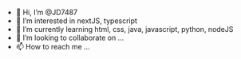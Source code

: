 - 👋 Hi, I’m @JD7487
- 👀 I’m interested in nextJS, typescript
- 🌱 I’m currently learning html, css, java, javascript, python, nodeJS
- 💞️ I’m looking to collaborate on ...
- 📫 How to reach me ...

<!---
JD7487/JD7487 is a ✨ special ✨ repository because its `README.md` (this file) appears on your GitHub profile.
You can click the Preview link to take a look at your changes.
--->
